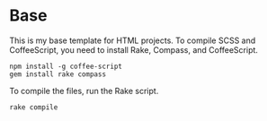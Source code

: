# Base

This is my base template for HTML projects. To compile SCSS and CoffeeScript, you need to install Rake, Compass, and CoffeeScript.

    npm install -g coffee-script
    gem install rake compass

To compile the files, run the Rake script.

    rake compile
